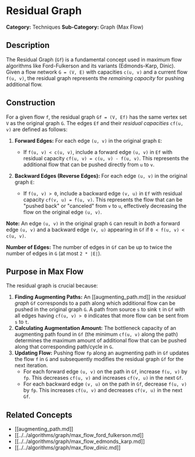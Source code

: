 # Residual Graph

**Category:** Techniques
**Sub-Category:** Graph (Max Flow)

## Description

The Residual Graph (`Gf`) is a fundamental concept used in maximum flow algorithms like Ford-Fulkerson and its variants (Edmonds-Karp, Dinic). Given a flow network `G = (V, E)` with capacities `c(u, v)` and a current flow `f(u, v)`, the residual graph represents the *remaining capacity* for pushing additional flow.

## Construction

For a given flow `f`, the residual graph `Gf = (V, Ef)` has the same vertex set `V` as the original graph `G`. The edges `Ef` and their *residual capacities* `cf(u, v)` are defined as follows:

1.  **Forward Edges:** For each edge `(u, v)` in the original graph `E`:
    *   If `f(u, v) < c(u, v)`, include a forward edge `(u, v)` in `Ef` with residual capacity `cf(u, v) = c(u, v) - f(u, v)`. This represents the additional flow that can be pushed directly from `u` to `v`.

2.  **Backward Edges (Reverse Edges):** For each edge `(u, v)` in the original graph `E`:
    *   If `f(u, v) > 0`, include a backward edge `(v, u)` in `Ef` with residual capacity `cf(v, u) = f(u, v)`. This represents the flow that can be "pushed back" or "canceled" from `v` to `u`, effectively decreasing the flow on the original edge `(u, v)`.

**Note:** An edge `(u, v)` in the original graph `G` can result in *both* a forward edge `(u, v)` and a backward edge `(v, u)` appearing in `Gf` if `0 < f(u, v) < c(u, v)`.

**Number of Edges:** The number of edges in `Gf` can be up to twice the number of edges in `G` (at most `2 * |E|`).

## Purpose in Max Flow

The residual graph is crucial because:

1.  **Finding Augmenting Paths:** An [[augmenting_path.md]] in the *residual graph* `Gf` corresponds to a path along which additional flow can be pushed in the original graph `G`. A path from source `s` to sink `t` in `Gf` with all edges having `cf(u, v) > 0` indicates that more flow can be sent from `s` to `t`.
2.  **Calculating Augmentation Amount:** The bottleneck capacity of an augmenting path found in `Gf` (the minimum `cf(u, v)` along the path) determines the maximum amount of additional flow that can be pushed along that corresponding path/cycle in `G`.
3.  **Updating Flow:** Pushing flow `fp` along an augmenting path in `Gf` updates the flow `f` in `G` and subsequently modifies the residual graph `Gf` for the next iteration.
    *   For each forward edge `(u, v)` on the path in `Gf`, increase `f(u, v)` by `fp`. This decreases `cf(u, v)` and increases `cf(v, u)` in the next `Gf`.
    *   For each backward edge `(v, u)` on the path in `Gf`, decrease `f(u, v)` by `fp`. This increases `cf(u, v)` and decreases `cf(v, u)` in the next `Gf`.

## Related Concepts

*   [[augmenting_path.md]]
*   [[../../algorithms/graph/max_flow_ford_fulkerson.md]]
*   [[../../algorithms/graph/max_flow_edmonds_karp.md]]
*   [[../../algorithms/graph/max_flow_dinic.md]] 